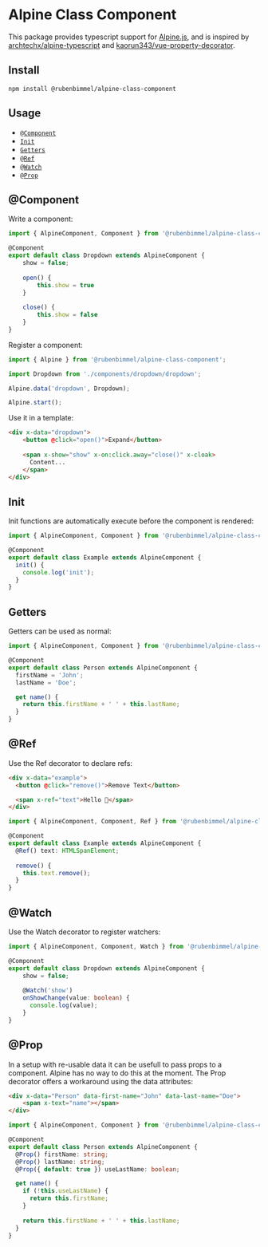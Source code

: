 # Alpine Class Component
This package provides typescript support for [Alpine.js](https://github.com/alpinejs/alpine), and is inspired by [archtechx/alpine-typescript](https://github.com/archtechx/alpine-typescript) and [kaorun343/vue-property-decorator](https://github.com/kaorun343/vue-property-decorator).

## Install
```
npm install @rubenbimmel/alpine-class-component
```

## Usage

- [`@Component`](#Component)
- [`Init`](#Init)
- [`Getters`](#Getters)
- [`@Ref`](#Ref)
- [`@Watch`](#Watch)
- [`@Prop`](#Prop)


## <a id="Component"></a> @Component
Write a component:

```ts
import { AlpineComponent, Component } from '@rubenbimmel/alpine-class-component';

@Component
export default class Dropdown extends AlpineComponent {
    show = false;
    
    open() {
        this.show = true
    }
    
    close() {
        this.show = false
    }
}
```

Register a component:

```ts
import { Alpine } from '@rubenbimmel/alpine-class-component';

import Dropdown from './components/dropdown/dropdown';

Alpine.data('dropdown', Dropdown);

Alpine.start();

```

Use it in a template:
```html
<div x-data="dropdown">
    <button @click="open()">Expand</button>
 
    <span x-show="show" x-on:click.away="close()" x-cloak>
      Content...
    </span>
</div>
```


## <a id="Init"></a> Init
Init functions are automatically execute before the component is rendered:

```ts
import { AlpineComponent, Component } from '@rubenbimmel/alpine-class-component';

@Component
export default class Example extends AlpineComponent {
  init() {
    console.log('init');
  }
}
```

## <a id="Getters"></a> Getters
Getters can be used as normal:

```ts
import { AlpineComponent, Component } from '@rubenbimmel/alpine-class-component';

@Component
export default class Person extends AlpineComponent {
  firstName = 'John';
  lastName = 'Doe';

  get name() {
    return this.firstName + ' ' + this.lastName;
  }
}
```

## <a id="Ref"></a> @Ref
Use the Ref decorator to declare refs:

```html
<div x-data="example">
  <button @click="remove()">Remove Text</button>

  <span x-ref="text">Hello 👋</span>
</div>
```

```ts
import { AlpineComponent, Component, Ref } from '@rubenbimmel/alpine-class-component';

@Component
export default class Example extends AlpineComponent {
  @Ref() text: HTMLSpanElement;
  
  remove() {
    this.text.remove();
  }
}
```

## <a id="Watch"></a> @Watch
Use the Watch decorator to register watchers:

```ts
import { AlpineComponent, Component, Watch } from '@rubenbimmel/alpine-class-component';

@Component
export default class Dropdown extends AlpineComponent {
    show = false;
    
    @Watch('show')
    onShowChange(value: boolean) {
      console.log(value);
    }
}
```

## <a id="Prop"></a> @Prop
In a setup with re-usable data it can be usefull to pass props to a component. Alpine has no way to do this at the moment. The Prop decorator offers a workaround using the data attributes:

```html
<div x-data="Person" data-first-name="John" data-last-name="Doe">
    <span x-text="name"></span>
</div>
```

```ts
import { AlpineComponent, Component } from '@rubenbimmel/alpine-class-component';

@Component
export default class Person extends AlpineComponent {
  @Prop() firstName: string;
  @Prop() lastName: string;
  @Prop({ default: true }) useLastName: boolean;

  get name() {
    if (!this.useLastName) {
      return this.firstName;
    }
    
    return this.firstName + ' ' + this.lastName;
  }
}
```

